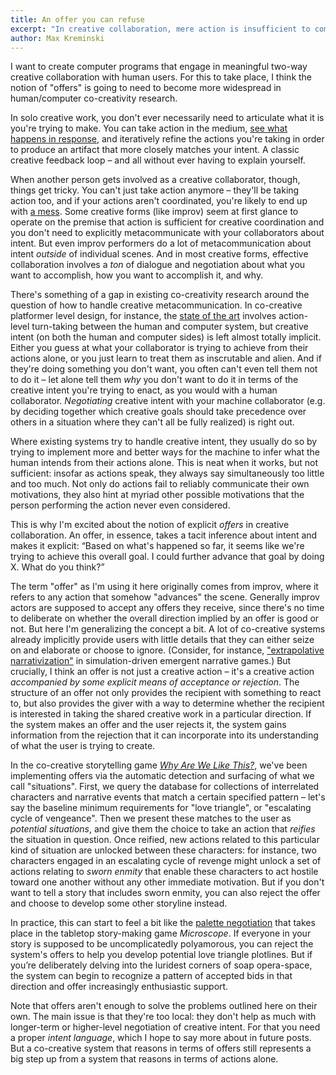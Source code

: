 ```yaml
---
title: An offer you can refuse
excerpt: "In creative collaboration, mere action is insufficient to communicate intent."
author: Max Kreminski
---
```

I want to create computer programs that engage in meaningful two-way creative collaboration with human users. For this to take place, I think the notion of "offers" is going to need to become more widespread in human/computer co-creativity research.

In solo creative work, you don't ever necessarily need to articulate what it is you're trying to make. You can take action in the medium, [see what happens in response](http://worrydream.com/LearnableProgramming/#react), and iteratively refine the actions you're taking in order to produce an artifact that more closely matches your intent. A classic creative feedback loop – and all without ever having to explain yourself.

When another person gets involved as a creative collaborator, though, things get tricky. You can't just take action anymore – they'll be taking action too, and if your actions aren't coordinated, you're likely to end up with [a mess](https://www.ribbonfarm.com/2017/01/05/tendrils-of-mess-in-our-brains/). Some creative forms (like improv) seem at first glance to operate on the premise that action is sufficient for creative coordination and you don't need to explicitly metacommunicate with your collaborators about intent. But even improv performers do a lot of metacommunication about intent _outside_ of individual scenes. And in most creative forms, effective collaboration involves a _ton_ of dialogue and negotiation about what you want to accomplish, how you want to accomplish it, and why.

There's something of a gap in existing co-creativity research around the question of how to handle creative metacommunication. In co-creative platformer level design, for instance, the [state of the art](https://arxiv.org/abs/1901.06417) involves action-level turn-taking between the human and computer system, but creative intent (on both the human and computer sides) is left almost totally implicit. Either you guess at what your collaborator is trying to achieve from their actions alone, or you just learn to treat them as inscrutable and alien. And if they're doing something you don't want, you often can't even tell them not to do it – let alone tell them _why_ you don't want to do it in terms of the creative intent you're trying to enact, as you would with a human collaborator. _Negotiating_ creative intent with your machine collaborator (e.g. by deciding together which creative goals should take precedence over others in a situation where they can't all be fully realized) is right out.

Where existing systems try to handle creative intent, they usually do so by trying to implement more and better ways for the machine to infer what the human intends from their actions alone. This is neat when it works, but not sufficient: insofar as actions speak, they always say simultaneously too little and too much. Not only do actions fail to reliably communicate their own motivations, they also hint at myriad other possible motivations that the person performing the action never even considered.

This is why I'm excited about the notion of explicit _offers_ in creative collaboration. An offer, in essence, takes a tacit inference about intent and makes it explicit: “Based on what's happened so far, it seems like we're trying to achieve this overall goal. I could further advance that goal by doing X. What do you think?”

The term "offer" as I'm using it here originally comes from improv, where it refers to any action that somehow "advances" the scene. Generally improv actors are supposed to accept any offers they receive, since there's no time to deliberate on whether the overall direction implied by an offer is good or not. But here I'm generalizing the concept a bit. A lot of co-creative systems already implicitly provide users with little details that they can either seize on and elaborate or choose to ignore. (Consider, for instance, ["extrapolative narrativization"](https://mkremins.github.io/publications/EvaluatingViaRetellings.pdf) in simulation-driven emergent narrative games.) But crucially, I think an offer is not just a creative action – it's a creative action _accompanied by some explicit means of acceptance or rejection_. The structure of an offer not only provides the recipient with something to react to, but also provides the giver with a way to determine whether the recipient is interested in taking the shared creative work in a particular direction. If the system makes an offer and the user rejects it, the system gains information from the rejection that it can incorporate into its understanding of what the user is trying to create.

In the co-creative storytelling game [_Why Are We Like This?_](https://mkremins.github.io/publications/WAWLT_FDG2020.pdf), we've been implementing offers via the automatic detection and surfacing of what we call "situations". First, we query the database for collections of interrelated characters and narrative events that match a certain specified pattern – let's say the baseline minimum requirements for "love triangle", or "escalating cycle of vengeance". Then we present these matches to the user as _potential situations_, and give them the choice to take an action that _reifies_ the situation in question. Once reified, new actions related to this particular kind of situation are unlocked between these characters: for instance, two characters engaged in an escalating cycle of revenge might unlock a set of actions relating to _sworn enmity_ that enable these characters to act hostile toward one another without any other immediate motivation. But if you don't want to tell a story that includes sworn enmity, you can also reject the offer and choose to develop some other storyline instead.

In practice, this can start to feel a bit like the [palette negotiation](https://gnomestew.com/steal-this-mechanic-microscopes-yesno-list/) that takes place in the tabletop story-making game _Microscope_. If everyone in your story is supposed to be uncomplicatedly polyamorous, you can reject the system's offers to help you develop potential love triangle plotlines. But if you’re deliberately delving into the luridest corners of soap opera-space, the system can begin to recognize a pattern of accepted bids in that direction and offer increasingly enthusiastic support.

Note that offers aren't enough to solve the problems outlined here on their own. The main issue is that they're too local: they don't help as much with longer-term or higher-level negotiation of creative intent. For that you need a proper _intent language_, which I hope to say more about in future posts. But a co-creative system that reasons in terms of offers still represents a big step up from a system that reasons in terms of actions alone.
